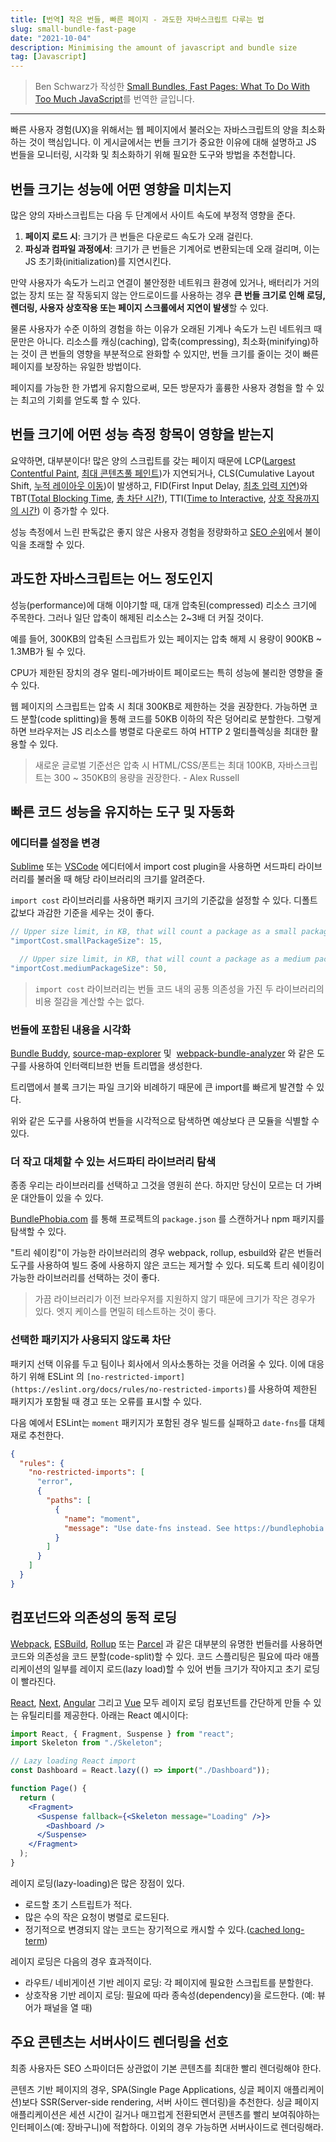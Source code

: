 ```yaml
---
title: [번역] 작은 번들, 빠른 페이지 - 과도한 자바스크립트 다루는 법
slug: small-bundle-fast-page
date: "2021-10-04"
description: Minimising the amount of javascript and bundle size
tag: [Javascript]
---
```


> Ben Schwarz가 작성한 [Small Bundles, Fast Pages: What To Do With Too Much JavaScript](https://calibreapp.com/blog/bundle-size-optimization?utm_campaign=Mastering%20JS%20Weekly&utm_medium=email&utm_source=Revue%20newsletter)를 번역한 글입니다.

---

빠른 사용자 경험(UX)을 위해서는 웹 페이지에서 불러오는 자바스크립트의 양을 최소화하는 것이 핵심입니다. 이 게시글에서는 번들 크기가 중요한 이유에 대해 설명하고 JS 번들을 모니터링, 시각화 및 최소화하기 위해 필요한 도구와 방법을 추천합니다.

## 번들 크기는 성능에 어떤 영향을 미치는지

많은 양의 자바스크립트는 다음 두 단계에서 사이트 속도에 부정적 영향을 준다.

1. **페이지 로드 시**: 크기가 큰 번들은 다운로드 속도가 오래 걸린다.
2. **파싱과 컴파일 과정에서**: 크기가 큰 번들은 기계어로 변환되는데 오래 걸리며, 이는 JS 초기화(initialization)를 지연시킨다.

만약 사용자가 속도가 느리고 연결이 불안정한 네트워크 환경에 있거나, 배터리가 거의 없는 장치 또는 잘 작동되지 않는 안드로이드를 사용하는 경우 **큰 번들 크기로 인해 로딩, 렌더링, 사용자 상호작용 또는 페이지 스크롤에서 지연이 발생**할 수 있다.

물론 사용자가 수준 이하의 경험을 하는 이유가 오래된 기계나 속도가 느린 네트워크 때문만은 아니다. 리소스를 캐싱(caching), 압축(compressing), 최소화(minifying)하는 것이 큰 번들의 영향을 부분적으로 완화할 수 있지만, 번들 크기를 줄이는 것이 빠른 페이지를 보장하는 유일한 방법이다.

페이지를 가능한 한 가볍게 유지함으로써, 모든 방문자가 훌륭한 사용자 경험을 할 수 있는 최고의 기회를 얻도록 할 수 있다.

## 번들 크기에 어떤 성능 측정 항목이 영향을 받는지

요약하면, 대부분이다! 많은 양의 스크립트를 갖는 페이지 때문에 LCP([Largest Contentful Paint](https://calibreapp.com/docs/metrics/largest-contentful-paint), [최대 콘텐츠풀 페인트](https://web.dev/i18n/ko/lcp/))가 지연되거나, CLS(Cumulative Layout Shift, [누적 레이아웃 이동](https://web.dev/i18n/ko/cls/))이 발생하고, FID(First Input Delay, [최초 입력 지연](https://web.dev/i18n/ko/fid/))와 TBT([Total Blocking Time](https://calibreapp.com/docs/metrics/total-blocking-time), [총 차단 시간](https://web.dev/i18n/ko/tbt/)), TTI([Time to Interactive](https://calibreapp.com/docs/metrics/time-to-interactive), [상호 작용까지의 시간](https://web.dev/i18n/ko/tti/)) 이 증가할 수 있다.

성능 측정에서 느린 판독값은 좋지 않은 사용자 경험을 정량화하고 [SEO 순위](https://calibreapp.com/blog/site-speed-search-ranking-complete-guide)에서 불이익을 초래할 수 있다.

## 과도한 자바스크립트는 어느 정도인지

성능(performance)에 대해 이야기할 때, 대개 압축된(compressed) 리소스 크기에 주목한다. 그러나 일단 압축이 해제된 리소스는 2~3배 더 커질 것이다.

예를 들어, 300KB의 압축된 스크립트가 있는 페이지는 압축 해제 시 용량이 900KB ~ 1.3MB가 될 수 있다.

CPU가 제한된 장치의 경우 멀티-메가바이트 페이로드는 특히 성능에 불리한 영향을 줄 수 있다.

웹 페이지의 스크립트는 압축 시 최대 300KB로 제한하는 것을 권장한다. 가능하면 코드 분할(code splitting)을 통해 코드를 50KB 이하의 작은 덩어리로 분할한다. 그렇게 하면 브라우저는 JS 리소스를 병렬로 다운로드 하여 HTTP 2 멀티플렉싱을 최대한 활용할 수 있다.

> 새로운 글로벌 기준선은 압축 시 HTML/CSS/폰트는 최대 100KB, 자바스크립트는 300 ~ 350KB의 용량을 권장한다. - Alex Russell

## 빠른 코드 성능을 유지하는 도구 및 자동화

### 에디터를 설정을 변경

[Sublime](https://packagecontrol.io/packages/Import%20Cost) 또는 [VSCode](https://marketplace.visualstudio.com/items?itemName=wix.vscode-import-cost) 에디터에서 import cost plugin을 사용하면 서드파티 라이브러리를 불러올 때 해당 라이브러리의 크기를 알려준다.

`import cost` 라이브러리를 사용하면 패키지 크기의 기준값을 설정할 수 있다. 디폴트 값보다 과감한 기준을 세우는 것이 좋다.

```jsx
// Upper size limit, in KB, that will count a package as a small package
"importCost.smallPackageSize": 15,

  // Upper size limit, in KB, that will count a package as a medium package
"importCost.mediumPackageSize": 50,
```

> `import cost` 라이브러리는 번들 코드 내의 공통 의존성을 가진 두 라이브러리의 비용 절감을 계산할 수는 없다.

### 번들에 포함된 내용을 시각화

[Bundle Buddy](https://www.bundle-buddy.com/), [source-map-explorer](https://github.com/danvk/source-map-explorer#readme) 및  [webpack-bundle-analyzer](https://github.com/webpack-contrib/webpack-bundle-analyzer#readme) 와 같은 도구를 사용하여 인터랙티브한 번들 트리맵을 생성한다.

트리맵에서 블록 크기는 파일 크기와 비례하기 때문에 큰 import를 빠르게 발견할 수 있다.

위와 같은 도구를 사용하여 번들을 시각적으로 탐색하면 예상보다 큰 모듈을 식별할 수 있다.

### 더 작고 대체할 수 있는 서드파티 라이브러리 탐색

종종 우리는 라이브러리를 선택하고 그것을 영원히 쓴다. 하지만 당신이 모르는 더 가벼운 대안들이 있을 수 있다.

[BundlePhobia.com](http://bundlephobia.com/) 를 통해 프로젝트의 `package.json` 를 스캔하거나 npm 패키지를 탐색할 수 있다.

"트리 쉐이킹"이 가능한 라이브러리의 경우 webpack, rollup, esbuild와 같은 번들러 도구를 사용하여 빌드 중에 사용하지 않은 코드는 제거할 수 있다. 되도록 트리 쉐이킹이 가능한 라이브러리를 선택하는 것이 좋다.

> 가끔 라이브러리가 이전 브라우저를 지원하지 않기 때문에 크기가 작은 경우가 있다. 엣지 케이스를 면밀히 테스트하는 것이 좋다.

### 선택한 패키지가 사용되지 않도록 차단

패키지 선택 이유를 두고 팀이나 회사에서 의사소통하는 것을 어려울 수 있다. 이에 대응하기 위해 ESLint 의 `[no-restricted-import](https://eslint.org/docs/rules/no-restricted-imports)`를 사용하여 제한된 패키지가 포함될 때 경고 또는 오류를 표시할 수 있다.

다음 예에서 ESLint는 `moment` 패키지가 포함된 경우 빌드를 실패하고 `date-fns`를 대체재로 추천한다.

```json
{
  "rules": {
    "no-restricted-imports": [
      "error",
      {
        "paths": [
          {
            "name": "moment",
            "message": "Use date-fns instead. See https://bundlephobia.com/package/moment"
          }
        ]
      }
    ]
  }
}
```

## 컴포넌드와 의존성의 동적 로딩

[Webpack](https://webpack.js.org/guides/code-splitting/), [ESBuild](https://esbuild.github.io/api/#splitting), [Rollup](https://rollupjs.org/guide/en/#code-splitting) 또는 [Parcel](https://parceljs.org/features/code-splitting/) 과 같은 대부분의 유명한 번들러를 사용하면 코드와 의존성을 코드 분할(code-split)할 수 있다. 코드 스플리팅은 필요에 따라 애플리케이션의 일부를 레이지 로드(lazy load)할 수 있어 번들 크기가 작아지고 초기 로딩이 빨라진다.

[React](https://reactjs.org/docs/code-splitting.html#reactlazy), [Next](https://nextjs.org/docs/advanced-features/dynamic-import), [Angular](https://angular.io/guide/lazy-loading-ngmodules) 그리고 [Vue](https://router.vuejs.org/guide/advanced/lazy-loading.html) 모두 레이지 로딩 컴포넌트를 간단하게 만들 수 있는 유틸리티를 제공한다. 아래는 React 예시이다:

```jsx
import React, { Fragment, Suspense } from "react";
import Skeleton from "./Skeleton";

// Lazy loading React import
const Dashboard = React.lazy(() => import("./Dashboard"));

function Page() {
  return (
    <Fragment>
      <Suspense fallback={<Skeleton message="Loading" />}>
        <Dashboard />
      </Suspense>
    </Fragment>
  );
}
```

레이지 로딩(lazy-loading)은 많은 장점이 있다.

- 로드할 초기 스트립트가 적다.
- 많은 수의 작은 요청이 병렬로 로드된다.
- 정기적으로 변경되지 않는 코드는 장기적으로 캐시할 수 있다.([cached long-term](https://web.dev/uses-long-cache-ttl/))

레이지 로딩은 다음의 경우 효과적이다.

- 라우트/ 네비게이션 기반 레이지 로딩: 각 페이지에 필요한 스크립트를 분할한다.
- 상호작용 기반 레이지 로딩: 필요에 따라 종속성(dependency)을 로드한다. (예: 뷰어가 패널을 열 때)

## 주요 콘텐츠는 서버사이드 렌더링을 선호

최종 사용자든 SEO 스파이더든 상관없이 기본 콘텐츠를 최대한 빨리 렌더링해야 한다.

콘텐츠 기반 페이지의 경우, SPA(Single Page Applications, 싱글 페이지 애플리케이션)보다 SSR(Server-side rendering, 서버 사이드 렌더링)을 추천한다. 싱글 페이지 애플리케이션은 세션 시간이 길거나 매끄럽게 전환되면서 콘텐츠를 빨리 보여줘야하는 인터페이스(예: 장바구니)에 적합하다. 이외의 경우 가능하면 서버사이드로 렌더링해라.
